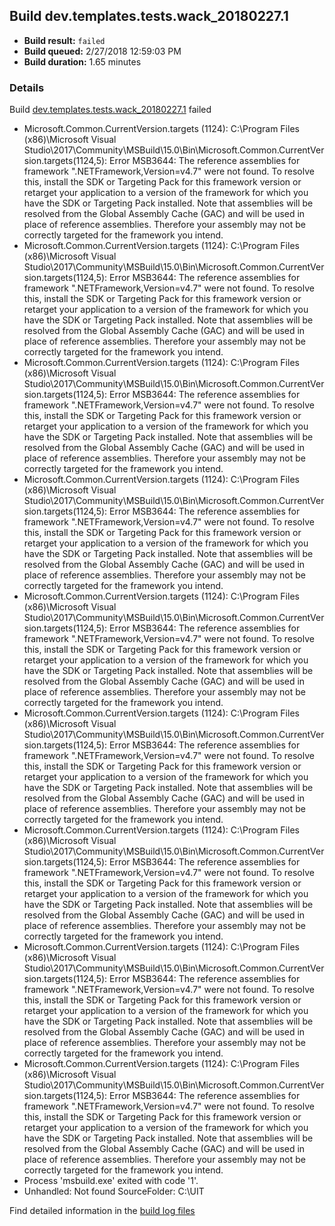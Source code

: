 ## Build dev.templates.tests.wack_20180227.1
- **Build result:** `failed`
- **Build queued:** 2/27/2018 12:59:03 PM
- **Build duration:** 1.65 minutes
### Details
Build [dev.templates.tests.wack_20180227.1](https://winappstudio.visualstudio.com/web/build.aspx?pcguid=a4ef43be-68ce-4195-a619-079b4d9834c2&builduri=vstfs%3a%2f%2f%2fBuild%2fBuild%2f25149) failed

+ Microsoft.Common.CurrentVersion.targets (1124): C:\Program Files (x86)\Microsoft Visual Studio\2017\Community\MSBuild\15.0\Bin\Microsoft.Common.CurrentVersion.targets(1124,5): Error MSB3644: The reference assemblies for framework ".NETFramework,Version=v4.7" were not found. To resolve this, install the SDK or Targeting Pack for this framework version or retarget your application to a version of the framework for which you have the SDK or Targeting Pack installed. Note that assemblies will be resolved from the Global Assembly Cache (GAC) and will be used in place of reference assemblies. Therefore your assembly may not be correctly targeted for the framework you intend.
+ Microsoft.Common.CurrentVersion.targets (1124): C:\Program Files (x86)\Microsoft Visual Studio\2017\Community\MSBuild\15.0\Bin\Microsoft.Common.CurrentVersion.targets(1124,5): Error MSB3644: The reference assemblies for framework ".NETFramework,Version=v4.7" were not found. To resolve this, install the SDK or Targeting Pack for this framework version or retarget your application to a version of the framework for which you have the SDK or Targeting Pack installed. Note that assemblies will be resolved from the Global Assembly Cache (GAC) and will be used in place of reference assemblies. Therefore your assembly may not be correctly targeted for the framework you intend.
+ Microsoft.Common.CurrentVersion.targets (1124): C:\Program Files (x86)\Microsoft Visual Studio\2017\Community\MSBuild\15.0\Bin\Microsoft.Common.CurrentVersion.targets(1124,5): Error MSB3644: The reference assemblies for framework ".NETFramework,Version=v4.7" were not found. To resolve this, install the SDK or Targeting Pack for this framework version or retarget your application to a version of the framework for which you have the SDK or Targeting Pack installed. Note that assemblies will be resolved from the Global Assembly Cache (GAC) and will be used in place of reference assemblies. Therefore your assembly may not be correctly targeted for the framework you intend.
+ Microsoft.Common.CurrentVersion.targets (1124): C:\Program Files (x86)\Microsoft Visual Studio\2017\Community\MSBuild\15.0\Bin\Microsoft.Common.CurrentVersion.targets(1124,5): Error MSB3644: The reference assemblies for framework ".NETFramework,Version=v4.7" were not found. To resolve this, install the SDK or Targeting Pack for this framework version or retarget your application to a version of the framework for which you have the SDK or Targeting Pack installed. Note that assemblies will be resolved from the Global Assembly Cache (GAC) and will be used in place of reference assemblies. Therefore your assembly may not be correctly targeted for the framework you intend.
+ Microsoft.Common.CurrentVersion.targets (1124): C:\Program Files (x86)\Microsoft Visual Studio\2017\Community\MSBuild\15.0\Bin\Microsoft.Common.CurrentVersion.targets(1124,5): Error MSB3644: The reference assemblies for framework ".NETFramework,Version=v4.7" were not found. To resolve this, install the SDK or Targeting Pack for this framework version or retarget your application to a version of the framework for which you have the SDK or Targeting Pack installed. Note that assemblies will be resolved from the Global Assembly Cache (GAC) and will be used in place of reference assemblies. Therefore your assembly may not be correctly targeted for the framework you intend.
+ Microsoft.Common.CurrentVersion.targets (1124): C:\Program Files (x86)\Microsoft Visual Studio\2017\Community\MSBuild\15.0\Bin\Microsoft.Common.CurrentVersion.targets(1124,5): Error MSB3644: The reference assemblies for framework ".NETFramework,Version=v4.7" were not found. To resolve this, install the SDK or Targeting Pack for this framework version or retarget your application to a version of the framework for which you have the SDK or Targeting Pack installed. Note that assemblies will be resolved from the Global Assembly Cache (GAC) and will be used in place of reference assemblies. Therefore your assembly may not be correctly targeted for the framework you intend.
+ Microsoft.Common.CurrentVersion.targets (1124): C:\Program Files (x86)\Microsoft Visual Studio\2017\Community\MSBuild\15.0\Bin\Microsoft.Common.CurrentVersion.targets(1124,5): Error MSB3644: The reference assemblies for framework ".NETFramework,Version=v4.7" were not found. To resolve this, install the SDK or Targeting Pack for this framework version or retarget your application to a version of the framework for which you have the SDK or Targeting Pack installed. Note that assemblies will be resolved from the Global Assembly Cache (GAC) and will be used in place of reference assemblies. Therefore your assembly may not be correctly targeted for the framework you intend.
+ Microsoft.Common.CurrentVersion.targets (1124): C:\Program Files (x86)\Microsoft Visual Studio\2017\Community\MSBuild\15.0\Bin\Microsoft.Common.CurrentVersion.targets(1124,5): Error MSB3644: The reference assemblies for framework ".NETFramework,Version=v4.7" were not found. To resolve this, install the SDK or Targeting Pack for this framework version or retarget your application to a version of the framework for which you have the SDK or Targeting Pack installed. Note that assemblies will be resolved from the Global Assembly Cache (GAC) and will be used in place of reference assemblies. Therefore your assembly may not be correctly targeted for the framework you intend.
+ Microsoft.Common.CurrentVersion.targets (1124): C:\Program Files (x86)\Microsoft Visual Studio\2017\Community\MSBuild\15.0\Bin\Microsoft.Common.CurrentVersion.targets(1124,5): Error MSB3644: The reference assemblies for framework ".NETFramework,Version=v4.7" were not found. To resolve this, install the SDK or Targeting Pack for this framework version or retarget your application to a version of the framework for which you have the SDK or Targeting Pack installed. Note that assemblies will be resolved from the Global Assembly Cache (GAC) and will be used in place of reference assemblies. Therefore your assembly may not be correctly targeted for the framework you intend.
+ Process 'msbuild.exe' exited with code '1'.
+ Unhandled: Not found SourceFolder: C:\UIT

Find detailed information in the [build log files](https://uwpctdiags.blob.core.windows.net/buildlogs/dev.templates.tests.wack_20180227.1_logs.zip)
